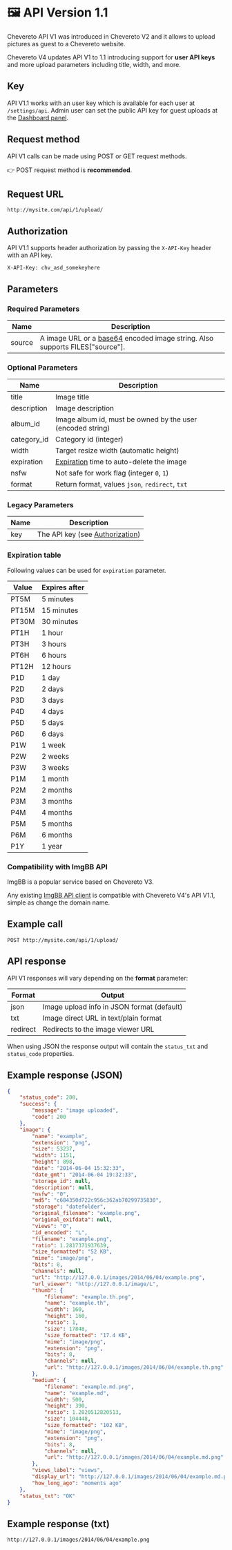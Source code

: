 # 🖼 API Version 1.1

Chevereto API V1 was introduced in Chevereto V2 and it allows to upload pictures as guest to a Chevereto website.

Chevereto V4 updates API V1 to 1.1 introducing support for **user API keys** and more upload parameters including title, width, and more.

## Key

API V1.1 works with an user key which is available for each user at `/settings/api`. Admin user can set the public API key for guest uploads at the [Dashboard panel](https://v4-admin.chevereto.com/settings/api.html).

## Request method

API V1 calls can be made using POST or GET request methods.

👉 POST request method is **recommended**.

## Request URL

```plain
http://mysite.com/api/1/upload/
```

## Authorization

API V1.1 supports header authorization by passing the `X-API-Key` header with an API key.

```plain
X-API-Key: chv_asd_somekeyhere
```

## Parameters

### Required Parameters

| Name   | Description                                                                                                          |
| ------ | -------------------------------------------------------------------------------------------------------------------- |
| source | A image URL or a [base64](https://en.wikipedia.org/wiki/Base64) encoded image string. Also supports FILES["source"]. |

### Optional Parameters

| Name        | Description                                                   |
| ----------- | ------------------------------------------------------------- |
| title       | Image title                                                   |
| description | Image description                                             |
| album_id    | Image album id, must be owned by the user (encoded string)    |
| category_id | Category id (integer)                                         |
| width       | Target resize width (automatic height)                        |
| expiration  | [Expiration](#expiration-table) time to auto-delete the image |
| nsfw        | Not safe for work flag (integer `0`, `1`)                     |
| format      | Return format, values `json`, `redirect`, `txt`               |

### Legacy Parameters

| Name | Description                                       |
| ---- | ------------------------------------------------- |
| key  | The API key (see [Authorization](#authorization)) |

### Expiration table

Following values can be used for `expiration` parameter.

| Value | Expires after |
| ----- | ------------- |
| PT5M  | 5 minutes     |
| PT15M | 15 minutes    |
| PT30M | 30 minutes    |
| PT1H  | 1 hour        |
| PT3H  | 3 hours       |
| PT6H  | 6 hours       |
| PT12H | 12 hours      |
| P1D   | 1 day         |
| P2D   | 2 days        |
| P3D   | 3 days        |
| P4D   | 4 days        |
| P5D   | 5 days        |
| P6D   | 6 days        |
| P1W   | 1 week        |
| P2W   | 2 weeks       |
| P3W   | 3 weeks       |
| P1M   | 1 month       |
| P2M   | 2 months      |
| P3M   | 3 months      |
| P4M   | 4 months      |
| P5M   | 5 months      |
| P6M   | 6 months      |
| P1Y   | 1 year        |

### Compatibility with ImgBB API

ImgBB is a popular service based on Chevereto V3.

Any existing [ImgBB API client](https://github.com/search?q=imgbb) is compatible with Chevereto V4's API V1.1, simple as change the domain name.

## Example call

```plain
POST http://mysite.com/api/1/upload/
```

## API response

API V1 responses will vary depending on the **format** parameter:

| Format   | Output                                     |
| -------- | ------------------------------------------ |
| json     | Image upload info in JSON format (default) |
| txt      | Image direct URL in text/plain format      |
| redirect | Redirects to the image viewer URL          |

When using JSON the response output will contain the `status_txt` and `status_code` properties.

## Example response (JSON)

```json
{
    "status_code": 200,
    "success": {
        "message": "image uploaded",
        "code": 200
    },
    "image": {
        "name": "example",
        "extension": "png",
        "size": 53237,
        "width": 1151,
        "height": 898,
        "date": "2014-06-04 15:32:33",
        "date_gmt": "2014-06-04 19:32:33",
        "storage_id": null,
        "description": null,
        "nsfw": "0",
        "md5": "c684350d722c956c362ab70299735830",
        "storage": "datefolder",
        "original_filename": "example.png",
        "original_exifdata": null,
        "views": "0",
        "id_encoded": "L",
        "filename": "example.png",
        "ratio": 1.2817371937639,
        "size_formatted": "52 KB",
        "mime": "image/png",
        "bits": 8,
        "channels": null,
        "url": "http://127.0.0.1/images/2014/06/04/example.png",
        "url_viewer": "http://127.0.0.1/image/L",
        "thumb": {
            "filename": "example.th.png",
            "name": "example.th",
            "width": 160,
            "height": 160,
            "ratio": 1,
            "size": 17848,
            "size_formatted": "17.4 KB",
            "mime": "image/png",
            "extension": "png",
            "bits": 8,
            "channels": null,
            "url": "http://127.0.0.1/images/2014/06/04/example.th.png"
        },
        "medium": {
            "filename": "example.md.png",
            "name": "example.md",
            "width": 500,
            "height": 390,
            "ratio": 1.2820512820513,
            "size": 104448,
            "size_formatted": "102 KB",
            "mime": "image/png",
            "extension": "png",
            "bits": 8,
            "channels": null,
            "url": "http://127.0.0.1/images/2014/06/04/example.md.png"
        },
        "views_label": "views",
        "display_url": "http://127.0.0.1/images/2014/06/04/example.md.png",
        "how_long_ago": "moments ago"
    },
    "status_txt": "OK"
}
```

## Example response (txt)

```plain
http://127.0.0.1/images/2014/06/04/example.png
```
